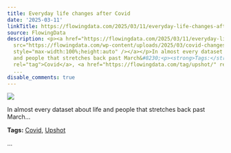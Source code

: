 ```yaml
---
title: Everyday life changes after Covid
date: '2025-03-11'
linkTitle: https://flowingdata.com/2025/03/11/everyday-life-changes-after-covid/
source: FlowingData
description: <p><a href="https://flowingdata.com/2025/03/11/everyday-life-changes-after-covid/"><img
  src="https://flowingdata.com/wp-content/uploads/2025/03/covid-changes-Upshot-750x546.png"
  style="max-width:100%;height:auto" /></a></p>In almost every dataset about life
  and people that stretches back past March&#8230;<p><strong>Tags:</strong> <a href="https://flowingdata.com/tag/covid/"
  rel="tag">Covid</a>, <a href="https://flowingdata.com/tag/upshot/" rel="tag">Upshot</a></p>
  ...
disable_comments: true
---
```

<p><a href="https://flowingdata.com/2025/03/11/everyday-life-changes-after-covid/"><img src="https://flowingdata.com/wp-content/uploads/2025/03/covid-changes-Upshot-750x546.png" style="max-width:100%;height:auto" /></a></p>In almost every dataset about life and people that stretches back past March&#8230;<p><strong>Tags:</strong> <a href="https://flowingdata.com/tag/covid/" rel="tag">Covid</a>, <a href="https://flowingdata.com/tag/upshot/" rel="tag">Upshot</a></p> ...